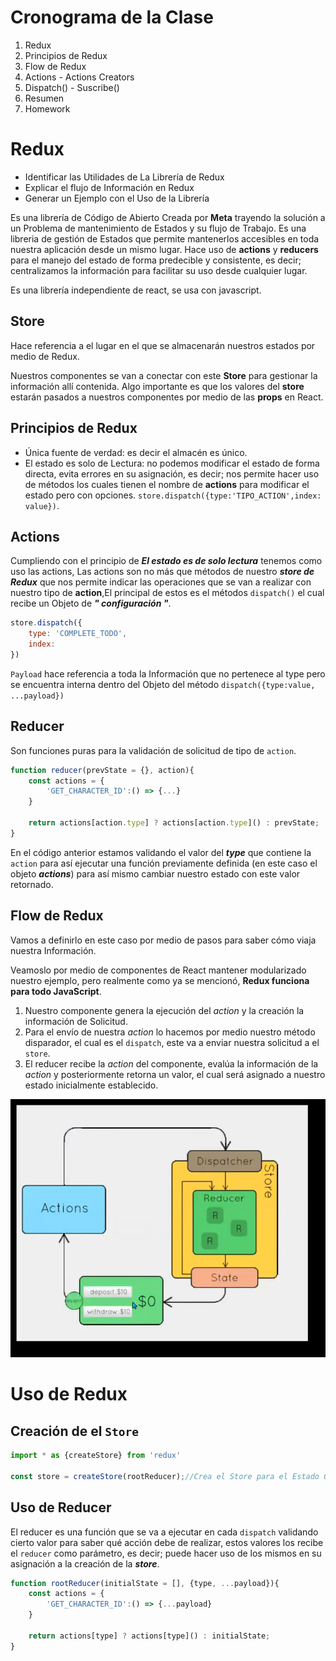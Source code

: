 # Cronograma de la Clase

1. Redux
2. Principios de Redux
3. Flow de Redux
4. Actions - Actions Creators
5. Dispatch() - Suscribe()
6. Resumen
7. Homework

# Redux

- Identificar las Utilidades de La Librería de Redux
- Explicar el flujo de Información en Redux
- Generar un Ejemplo con el Uso de la Librería

Es una librería de Código de Abierto Creada por **Meta** trayendo la solución a un Problema de mantenimiento de Estados y su flujo de Trabajo.
Es una libreria de gestión de Estados que permite mantenerlos accesibles en toda nuestra aplicación desde un mismo lugar.
Hace uso de **actions** y **reducers** para el manejo del estado de forma predecible y consistente, es decir; centralizamos la información para facilitar su uso desde cualquier lugar.

Es una librería independiente de react, se usa con javascript.

## Store
Hace referencia a el lugar en el que se almacenarán nuestros estados por medio de Redux.

Nuestros componentes se van a conectar con este **Store** para gestionar la información allí contenida. Algo importante es que los valores del **store** estarán pasados a nuestros componentes por medio de las **props** en React.

## Principios de Redux

- Única fuente de verdad: es decir el almacén es único.
- El estado es solo de Lectura: no podemos modificar el estado de forma directa, evita errores en su asignación, es decir; nos permite hacer uso de métodos los cuales tienen el nombre de **actions** para modificar el estado pero con opciones. `store.dispatch({type:'TIPO_ACTION',index: value})`.

## Actions

Cumpliendo con el principio de _**El estado es de solo lectura**_ tenemos como uso las actions, Las actions son no más que métodos de nuestro _**store de Redux**_ que nos permite indicar las operaciones que se van a realizar con nuestro tipo de __**action**__,El principal de estos es el métodos `dispatch()` el cual recibe un Objeto de _**" configuración "**_.

```js
store.dispatch({
    type: 'COMPLETE_TODO',
    index:
})
```

`Payload` hace referencia a toda la Información que no pertenece al type pero se encuentra interna dentro del Objeto del método `dispatch({type:value, ...payload})`

## Reducer

Son funciones puras para la validación de solicitud de tipo de `action`.

```js
function reducer(prevState = {}, action){
    const actions = {
        'GET_CHARACTER_ID':() => {...}
    }

    return actions[action.type] ? actions[action.type]() : prevState;
}
```
En el código anterior estamos validando el valor del _**type**_ que contiene la `action` para así ejecutar una función previamente definida (en este caso el objeto _**actions**_) para así mismo cambiar nuestro estado con este valor retornado.

## Flow de Redux

Vamos a definirlo en este caso por medio de pasos para saber cómo viaja nuestra Información.

Veamoslo por medio de componentes de React mantener modularizado nuestro ejemplo, pero realmente como ya se mencionó, **Redux funciona para todo JavaScript**.

1. Nuestro componente genera la ejecución del _action_ y la creación la información de Solicitud.
2. Para el envío de nuestra _action_ lo hacemos por medio nuestro método disparador, el cual es el `dispatch`, este va a enviar nuestra solicitud a el `store`.
3. El reducer recibe la _action_ del componente, evalúa la información de la _action_ y posteriormente retorna un valor, el cual será asignado a nuestro estado inicialmente establecido.

![Flow de Redux](./resources/Captura%20de%20pantalla_2023-03-27_21-51-31.png)


# Uso de Redux

## Creación de el `Store`
```js
import * as {createStore} from 'redux'

const store = createStore(rootReducer);//Crea el Store para el Estado Global
```
## Uso de Reducer

El reducer es una función que se va a ejecutar en cada `dispatch` validando cierto valor para saber qué acción debe de realizar, estos valores los recibe el `reducer` como parámetro, es decir; puede hacer uso de los mismos en su asignación a la creación de la _**store**_.

```js
function rootReducer(initialState = [], {type, ...payload}){
    const actions = {
        'GET_CHARACTER_ID':() => {...payload}
    }

    return actions[type] ? actions[type]() : initialState;
}
```